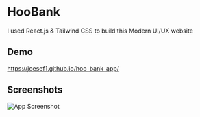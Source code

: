 # HooBank  


I used React.js & Tailwind CSS to build this Modern UI/UX website


## Demo


 https://joesef1.github.io/hoo_bank_app/
## Screenshots

![App Screenshot](https://camo.githubusercontent.com/c4493d95984ace14ebef070617d63d2fa8068b02a1359d1a311b175ce623026b/68747470733a2f2f692e6962622e636f2f424b31486e30782f53637265656e73686f742d323032322d30382d30382d61742d342d30352d34382d504d2e706e67)
